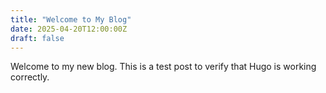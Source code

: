 ```yaml
---
title: "Welcome to My Blog"
date: 2025-04-20T12:00:00Z
draft: false
---
```


Welcome to my new blog. This is a test post to verify that Hugo is working correctly.
